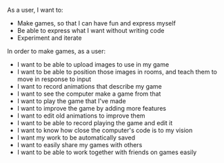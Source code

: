 As a user, I want to:

  * Make games, so that I can have fun and express myself
  * Be able to express what I want without writing code
  * Experiment and iterate

In order to make games, as a user:

  * I want to be able to upload images to use in my game
  * I want to be able to position those images in rooms, and teach them to move in response to input
  * I want to record animations that describe my game
  * I want to see the computer make a game from that
  * I want to play the game that I've made
  * I want to improve the game by adding more features
  * I want to edit old animations to improve them
  * I want to be able to record playing the game and edit it
  * I want to know how close the computer's code is to my vision
  * I want my work to be automatically saved
  * I want to easily share my games with others
  * I want to be able to work together with friends on games easily

